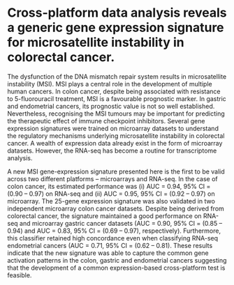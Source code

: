 # Cross-platform data analysis reveals a generic gene expression signature for microsatellite instability in colorectal cancer.

The dysfunction of the DNA mismatch repair system results in microsatellite instability (MSI). MSI plays a central role in the development of multiple human cancers. In colon cancer, despite being associated with resistance to 5-fluorouracil treatment, MSI is a favourable prognostic marker. In gastric and endometrial cancers, its prognostic value is not so well established. Nevertheless, recognising the MSI tumours may be important for predicting the therapeutic effect of immune checkpoint inhibitors. Several gene expression signatures were trained on microarray datasets to understand the regulatory mechanisms underlying microsatellite instability in colorectal cancer. A wealth of expression data already exist in the form of microarray datasets. However, the RNA-seq has become a routine for transcriptome analysis. 

A new MSI gene-expression signature presented here is the first to be valid across two different platforms – microarrays and RNA-seq. In the case of colon cancer, its estimated performance was (i) AUC = 0.94, 95% CI = (0.90 – 0.97) on RNA-seq and (ii) AUC = 0.95, 95% CI = (0.92 – 0.97) on microarray. The 25-gene expression signature was also validated in two independent microarray colon cancer datasets. Despite being derived from colorectal cancer, the signature maintained a good performance on RNA-seq and microarray gastric cancer datasets (AUC = 0.90, 95% CI = (0.85 – 0.94) and AUC = 0.83, 95% CI = (0.69 – 0.97), respectively). Furthermore, this classifier retained high concordance even when classifying RNA-seq endometrial cancers (AUC = 0.71, 95% CI = (0.62 – 0.81). These results indicate that the new signature was able to capture the common gene activation patterns in the colon, gastric and endometrial cancers suggesting that the development of a common expression-based cross-platform test is feasible.

